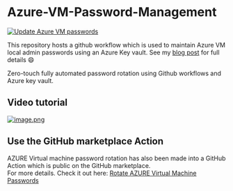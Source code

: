 # Azure-VM-Password-Management

[![Update Azure VM passwords](https://github.com/Pwd9000-ML/Azure-VM-Password-Management/actions/workflows/rotate-vm-passwords.yaml/badge.svg)](https://github.com/Pwd9000-ML/Azure-VM-Password-Management/actions/workflows/rotate-vm-passwords.yaml)

This repository hosts a github workflow which is used to maintain Azure VM local admin passwords using an Azure Key vault.
See my [blog post](https://dev.to/pwd9000/automate-password-rotation-with-github-and-azure-412a) for full details :smile:

Zero-touch fully automated password rotation using Github workflows and Azure key vault.  

## Video tutorial

[![image.png](http://img.youtube.com/vi/nSSQtOvwVzA/0.jpg)](http://www.youtube.com/watch?v=nSSQtOvwVzA "Rotate AZURE virtual machines local administrator Passwords using AZURE key vault")

## Use the GitHub marketplace Action

AZURE Virtual machine password rotation has also been made into a GitHub Action which is public on the GitHub marketplace.  
For more details. Check it out here: [Rotate AZURE Virtual Machine Passwords](https://github.com/marketplace/actions/rotate-azure-virtual-machine-passwords)
